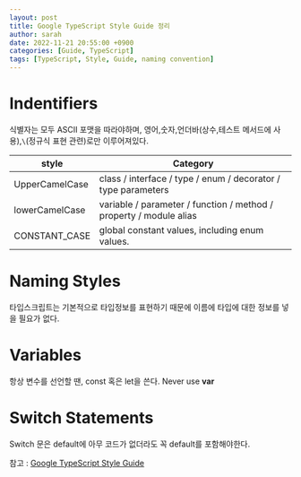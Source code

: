 ```yaml
---
layout: post
title: Google TypeScript Style Guide 정리
author: sarah
date: 2022-11-21 20:55:00 +0900
categories: [Guide, TypeScript]
tags: [TypeScript, Style, Guide, naming convention]
---
```


# Indentifiers
식별자는 모두 ASCII 포맷을 따라야하며, 영어,숫자,언더바(상수,테스트 메서드에 사용),`\`(정규식 표현 관련)로만 이루어져있다.    

|style|Category|
|------|---|
|UpperCamelCase|class / interface / type / enum / decorator / type parameters|
|lowerCamelCase|variable / parameter / function / method / property / module alias|
|CONSTANT_CASE|global constant values, including enum values.|

# Naming Styles
타입스크립트는 기본적으로 타입정보를 표현하기 때문에 이름에 타입에 대한 정보를 넣을 필요가 없다.

# Variables
항상 변수를 선언할 땐, const 혹은 let을 쓴다. Never use **var**

# Switch Statements
Switch 문은 default에 아무 코드가 없더라도 꼭 default를 포함해야한다.

참고 : [Google TypeScript Style Guide](https://google.github.io/styleguide/tsguide.html)